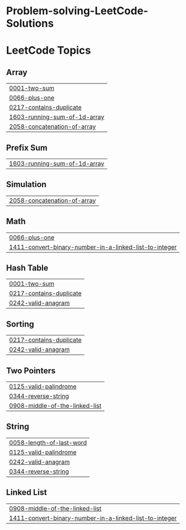 # Problem-solving-LeetCode-Solutions
<!---LeetCode Topics Start-->
# LeetCode Topics
## Array
|  |
| ------- |
| [0001-two-sum](https://github.com/Abdo-R-23/Problem-solving-LeetCode-Solutions/tree/master/0001-two-sum) |
| [0066-plus-one](https://github.com/Abdo-R-23/Problem-solving-LeetCode-Solutions/tree/master/0066-plus-one) |
| [0217-contains-duplicate](https://github.com/Abdo-R-23/Problem-solving-LeetCode-Solutions/tree/master/0217-contains-duplicate) |
| [1603-running-sum-of-1d-array](https://github.com/Abdo-R-23/Problem-solving-LeetCode-Solutions/tree/master/1603-running-sum-of-1d-array) |
| [2058-concatenation-of-array](https://github.com/Abdo-R-23/Problem-solving-LeetCode-Solutions/tree/master/2058-concatenation-of-array) |
## Prefix Sum
|  |
| ------- |
| [1603-running-sum-of-1d-array](https://github.com/Abdo-R-23/Problem-solving-LeetCode-Solutions/tree/master/1603-running-sum-of-1d-array) |
## Simulation
|  |
| ------- |
| [2058-concatenation-of-array](https://github.com/Abdo-R-23/Problem-solving-LeetCode-Solutions/tree/master/2058-concatenation-of-array) |
## Math
|  |
| ------- |
| [0066-plus-one](https://github.com/Abdo-R-23/Problem-solving-LeetCode-Solutions/tree/master/0066-plus-one) |
| [1411-convert-binary-number-in-a-linked-list-to-integer](https://github.com/Abdo-R-23/Problem-solving-LeetCode-Solutions/tree/master/1411-convert-binary-number-in-a-linked-list-to-integer) |
## Hash Table
|  |
| ------- |
| [0001-two-sum](https://github.com/Abdo-R-23/Problem-solving-LeetCode-Solutions/tree/master/0001-two-sum) |
| [0217-contains-duplicate](https://github.com/Abdo-R-23/Problem-solving-LeetCode-Solutions/tree/master/0217-contains-duplicate) |
| [0242-valid-anagram](https://github.com/Abdo-R-23/Problem-solving-LeetCode-Solutions/tree/master/0242-valid-anagram) |
## Sorting
|  |
| ------- |
| [0217-contains-duplicate](https://github.com/Abdo-R-23/Problem-solving-LeetCode-Solutions/tree/master/0217-contains-duplicate) |
| [0242-valid-anagram](https://github.com/Abdo-R-23/Problem-solving-LeetCode-Solutions/tree/master/0242-valid-anagram) |
## Two Pointers
|  |
| ------- |
| [0125-valid-palindrome](https://github.com/Abdo-R-23/Problem-solving-LeetCode-Solutions/tree/master/0125-valid-palindrome) |
| [0344-reverse-string](https://github.com/Abdo-R-23/Problem-solving-LeetCode-Solutions/tree/master/0344-reverse-string) |
| [0908-middle-of-the-linked-list](https://github.com/Abdo-R-23/Problem-solving-LeetCode-Solutions/tree/master/0908-middle-of-the-linked-list) |
## String
|  |
| ------- |
| [0058-length-of-last-word](https://github.com/Abdo-R-23/Problem-solving-LeetCode-Solutions/tree/master/0058-length-of-last-word) |
| [0125-valid-palindrome](https://github.com/Abdo-R-23/Problem-solving-LeetCode-Solutions/tree/master/0125-valid-palindrome) |
| [0242-valid-anagram](https://github.com/Abdo-R-23/Problem-solving-LeetCode-Solutions/tree/master/0242-valid-anagram) |
| [0344-reverse-string](https://github.com/Abdo-R-23/Problem-solving-LeetCode-Solutions/tree/master/0344-reverse-string) |
## Linked List
|  |
| ------- |
| [0908-middle-of-the-linked-list](https://github.com/Abdo-R-23/Problem-solving-LeetCode-Solutions/tree/master/0908-middle-of-the-linked-list) |
| [1411-convert-binary-number-in-a-linked-list-to-integer](https://github.com/Abdo-R-23/Problem-solving-LeetCode-Solutions/tree/master/1411-convert-binary-number-in-a-linked-list-to-integer) |
<!---LeetCode Topics End-->